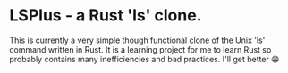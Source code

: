 # LSPlus - a Rust 'ls' clone.

This is currently a very simple though functional clone of the Unix 'ls' 
command written in Rust. It is a learning project for me to learn Rust so 
probably contains many inefficiencies and bad practices. I'll get better :grin:

